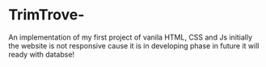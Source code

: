 # TrimTrove-
An implementation of my first project of vanila HTML, CSS and Js
initially the website is not responsive cause it is in developing phase in future it will ready with databse!
